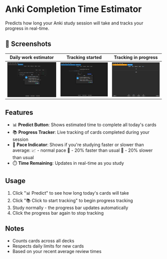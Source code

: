 # Anki Completion Time Estimator

Predicts how long your Anki study session will take and tracks your progress in real-time.

## 📸 Screenshots

| Daily work estimator | Tracking started | Tracking in progress |
| :---: | :---: | :---: |
| ![Time estimator](./images/estimation.png) | ![Started tracking](./images/started.png) | ![Tracking in progress](./images/tracking.png) |

## Features
- 📊 **Predict Button**: Shows estimated time to complete all today's cards
- 📚 **Progress Tracker**: Live tracking of cards completed during your session
- 🚀 **Pace Indicator**: Shows if you're studying faster or slower than average:
	📈 - normal pace
	🚀 - 20% faster than usual 
	🐢 - 20% slower than usual
- ⏱️ **Time Remaining**: Updates in real-time as you study

## Usage
1. Click "📊 Predict" to see how long today's cards will take
2. Click "📚 Click to start tracking" to begin progress tracking
3. Study normally - the progress bar updates automatically
4. Click the progress bar again to stop tracking

## Notes
- Counts cards across all decks
- Respects daily limits for new cards
- Based on your recent average review times
